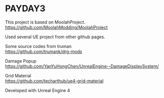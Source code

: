 # PAYDAY3

This project is based on MoolahProject.  
https://github.com/MoolahModding/MoolahProject

Used several UE project from other github pages.  

Some source codes from truman  
https://github.com/trumank/drg-mods  

Damage Popup  
https://github.com/YanYuHongChen/UnrealEngine--DamageDisplaySystem/  

Grid Material  
https://github.com/techarthub/ue4-grid-material  

Developed with Unreal Engine 4
